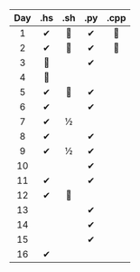 | Day | .hs | .sh | .py | .cpp |
| :-: | :-: | :-: | :-: | :--: |
|  1  |  ✔ |  🌟  |  ✔  |  🌟  |
|  2  |  ✔ |  🌟  |  ✔  |  🌟  |  
|  3  |  🌟 |      | ✔  |      |  
|  4  |  🤢 |      |     |      |  
|  5  |  ✔ |  🌟  |  ✔  |      |
|  6  |  ✔ |     |  ✔  |      |
|  7  |  ✔ |  ½   |     |      |  
|  8  |  ✔ |      |  ✔  |      |  
|  9  |  ✔ |  ½   |  ✔  |      |  
| 10  |    |      |  ✔  |      |  
| 11  |  ✔ |      |  ✔  |      |  
| 12  |  ✔ |  🌟  |     |      |  
| 13  |    |      |  ✔  |      |  
| 14  |    |      |  ✔  |      |  
| 15  |    |      |  ✔  |      |  
| 16  |  ✔ |      |     |      |  
